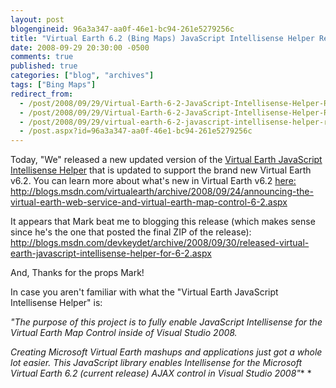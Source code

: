 ```yaml
---
layout: post
blogengineid: 96a3a347-aa0f-46e1-bc94-261e5279256c
title: "Virtual Earth 6.2 (Bing Maps) JavaScript Intellisense Helper Released"
date: 2008-09-29 20:30:00 -0500
comments: true
published: true
categories: ["blog", "archives"]
tags: ["Bing Maps"]
redirect_from: 
  - /post/2008/09/29/Virtual-Earth-6-2-JavaScript-Intellisense-Helper-Released.aspx
  - /post/2008/09/29/Virtual-Earth-6-2-JavaScript-Intellisense-Helper-Released
  - /post/2008/09/29/virtual-earth-6-2-javascript-intellisense-helper-released
  - /post.aspx?id=96a3a347-aa0f-46e1-bc94-261e5279256c
---
```

<!-- more -->

Today, "We" released a new updated version of the <a href="http://codeplex.com/vejs">Virtual Earth JavaScript Intellisense Helper</a> that is updated to support the brand new Virtual Earth v6.2. You can learn more about what's new in Virtual Earth v6.2 <a href="http://blogs.msdn.com/virtualearth/archive/2008/09/24/announcing-the-virtual-earth-web-service-and-virtual-earth-map-control-6-2.aspx">here: http://blogs.msdn.com/virtualearth/archive/2008/09/24/announcing-the-virtual-earth-web-service-and-virtual-earth-map-control-6-2.aspx</a>

It appears that Mark beat me to blogging this release (which makes sense since he's the one that posted the final ZIP of the release): <a href="http://blogs.msdn.com/devkeydet/archive/2008/09/30/released-virtual-earth-javascript-intellisense-helper-for-6-2.aspx">http://blogs.msdn.com/devkeydet/archive/2008/09/30/released-virtual-earth-javascript-intellisense-helper-for-6-2.aspx</a>

And, Thanks for the props Mark!

In case you aren't familiar with what the "Virtual Earth JavaScript Intellisense Helper" is:

*"The purpose of this project is to fully enable JavaScript Intellisense for the Virtual Earth Map Control inside of Visual Studio 2008.*

*Creating Microsoft Virtual Earth mashups and applications just got a whole lot easier. This JavaScript library enables Intellisense for the Microsoft Virtual Earth 6.2 (current release) AJAX control in Visual Studio 2008"** *

<img src="http://www.codeplex.com/Project/Download/FileDownload.aspx?ProjectName=VEJS&amp;DownloadId=29908" alt="" />
 <img src="http://www.codeplex.com/Project/Download/FileDownload.aspx?ProjectName=VEJS&amp;DownloadId=29907" alt="" />
